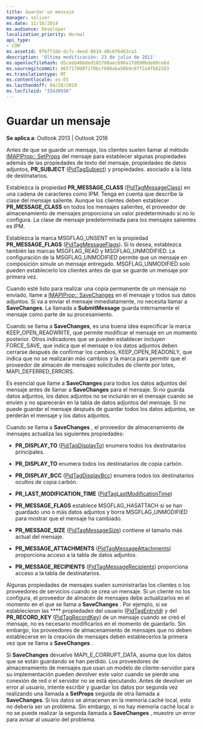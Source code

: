```yaml
---
title: Guardar un mensaje
manager: soliver
ms.date: 11/16/2014
ms.audience: Developer
localization_priority: Normal
api_type:
- COM
ms.assetid: 97bff16b-dc7c-4eed-8834-d0c076d83ca3
description: 'Última modificación: 23 de julio de 2011'
ms.openlocfilehash: d5ceeb46bded101700aec696a17d690bde80ce6d
ms.sourcegitcommit: 8657170d071f9bcf680aba50b9c07f2a4fb82283
ms.translationtype: MT
ms.contentlocale: es-ES
ms.lasthandoff: 04/28/2019
ms.locfileid: "33420936"
---
```

# <a name="saving-a-message"></a>Guardar un mensaje

  
  
**Se aplica a**: Outlook 2013 | Outlook 2016 
  
Antes de que se guarde un mensaje, los clientes suelen llamar al método [IMAPIProp:: SetProps](imapiprop-setprops.md) del mensaje para establecer algunas propiedades además de las propiedades de texto del mensaje, propiedades de datos adjuntos, **PR_SUBJECT** ([PidTagSubject](pidtagsubject-canonical-property.md)) y propiedades. asociado a la lista de destinatarios.
  
Establezca la propiedad **PR_MESSAGE_CLASS** ([PidTagMessageClass](pidtagmessageclass-canonical-property.md)) en una cadena de caracteres como IPM. Tenga en cuenta que describe la clase del mensaje saliente. Aunque los clientes deben establecer **PR_MESSAGE_CLASS** en todos los mensajes salientes, el proveedor de almacenamiento de mensajes proporciona un valor predeterminado si no lo configura. La clase de mensaje predeterminada para los mensajes salientes es IPM. 
  
Establezca la marca MSGFLAG_UNSENT en la propiedad **PR_MESSAGE_FLAGS** ([PidTagMessageFlags](pidtagmessageflags-canonical-property.md)). Si lo desea, establezca también las marcas MSGFLAG_READ y MSGFLAG_UNMODIFIED. La configuración de la MSGFLAG_UNMODIFIED permite que un mensaje en composición simule un mensaje entregado. MSGFLAG_UNMODIFIED solo pueden establecerlo los clientes antes de que se guarde un mensaje por primera vez. 
  
Cuando esté listo para realizar una copia permanente de un mensaje no enviado, llame a [IMAPIProp:: SaveChanges](imapiprop-savechanges.md) en el mensaje y todos sus datos adjuntos. Si va a enviar el mensaje inmediatamente, no necesita llamar a **SaveChanges**. La llamada a **SubmitMessage** guarda internamente el mensaje como parte de su procesamiento. 
  
Cuando se llama a **SaveChanges**, es una buena idea especificar la marca KEEP_OPEN_READWRITE, que permite modificar el mensaje en un momento posterior. Otros indicadores que se pueden establecer incluyen FORCE_SAVE, que indica que el mensaje o los datos adjuntos deben cerrarse después de confirmar los cambios, KEEP_OPEN_READONLY, que indica que no se realizarán más cambios y la marca para permitir que el proveedor de almacén de mensajes solicitudes de cliente por lotes, MAPI_DEFERRED_ERRORS.
  
Es esencial que llame a **SaveChanges** para todos los datos adjuntos del mensaje antes de llamar a **SaveChanges** para el mensaje. Si no guarda datos adjuntos, los datos adjuntos no se incluirán en el mensaje cuando se envíen y no aparecerán en la tabla de datos adjuntos del mensaje. Si no puede guardar el mensaje después de guardar todos los datos adjuntos, se perderán el mensaje y los datos adjuntos. 
  
Cuando se llama a **SaveChanges** , el proveedor de almacenamiento de mensajes actualiza las siguientes propiedades: 
  
- **PR_DISPLAY_TO** ([PidTagDisplayTo](pidtagdisplayto-canonical-property.md)) enumera todos los destinatarios principales.
    
- **PR_DISPLAY_TO** enumera todos los destinatarios de copia carbón. 
    
- **PR_DISPLAY_BCC** ([PidTagDisplayBcc](pidtagdisplaybcc-canonical-property.md)) enumera todos los destinatarios ocultos de copia carbón.
    
- **PR_LAST_MODIFICATION_TIME** ([PidTagLastModificationTime](pidtaglastmodificationtime-canonical-property.md))
    
- **PR_MESSAGE_FLAGS** establece MSGFLAG_HASATTACH si se han guardado uno o más datos adjuntos y borra MSGFLAG_UNMODIFIED para mostrar que el mensaje ha cambiado. 
    
- **PR_MESSAGE_SIZE** ([PidTagMessageSize](pidtagmessagesize-canonical-property.md)) contiene el tamaño más actual del mensaje.
    
- **PR_MESSAGE_ATTACHMENTS** ([PidTagMessageAttachments](pidtagmessageattachments-canonical-property.md)) proporciona acceso a la tabla de datos adjuntos.
    
- **PR_MESSAGE_RECIPIENTS** ([PidTagMessageRecipients](pidtagmessagerecipients-canonical-property.md)) proporciona acceso a la tabla de destinatarios.
    
Algunas propiedades de mensajes suelen suministrarlas los clientes o los proveedores de servicios cuando se crea un mensaje. Si un cliente no los configura, el proveedor de almacén de mensajes debe actualizarlos en el momento en el que se llama a **SaveChanges** . Por ejemplo, si se establecieron las **** propiedades del usuario ([PidTagEntryId](pidtagentryid-canonical-property.md)) y del **PR_RECORD_KEY** ([PidTagRecordKey](pidtagrecordkey-canonical-property.md)) de un mensaje cuando se creó el mensaje, no es necesario modificarlos en el momento de guardarlo. Sin embargo, los proveedores de almacenamiento de mensajes que no deben establecerse en la creación de mensajes deben establecerlos la primera vez que se llama a **SaveChanges** . 
  
Si **SaveChanges** devuelve MAPI_E_CORRUPT_DATA, asuma que los datos que se están guardando se han perdido. Los proveedores de almacenamiento de mensajes que usan un modelo de cliente-servidor para su implementación pueden devolver este valor cuando se pierde una conexión de red o el servidor no se está ejecutando. Antes de devolver un error al usuario, intente escribir y guardar los datos por segunda vez realizando una llamada a **SetProps** seguida de otra llamada a **SaveChanges**. Si los datos se almacenan en la memoria caché local, esto no debería ser un problema. Sin embargo, si no hay memoria caché local o no se puede realizar la segunda llamada a **SaveChanges** , muestre un error para avisar al usuario del problema. 
  

